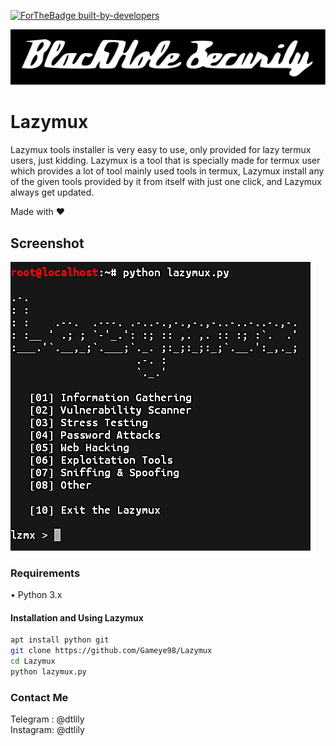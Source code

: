 [![ForTheBadge built-by-developers](http://ForTheBadge.com/images/badges/built-by-developers.svg)](https://github.com/Gameye98)  

[![BlackHole Security](core/gitbhs.svg)](https://github.com/BlackHoleSecurity)

# Lazymux
Lazymux tools installer is very easy to use, only provided for lazy termux users, just kidding.
Lazymux is a tool that is specially made for termux user which provides a lot of tool mainly used tools in termux, Lazymux install any of the given tools provided by it from itself with just one click, and Lazymux always get updated.

Made with ❤️

## Screenshot
<img src="core/lazymux.png">

### Requirements
• Python 3.x

#### Installation and Using Lazymux
```bash
apt install python git
git clone https://github.com/Gameye98/Lazymux
cd Lazymux
python lazymux.py
```

### Contact Me
Telegram : @dtlily  
Instagram: @dtlily  

